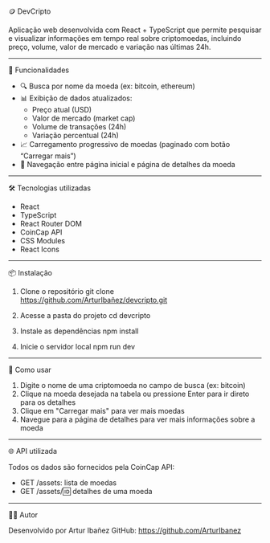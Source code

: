 
🪙 DevCripto

Aplicação web desenvolvida com React + TypeScript que permite pesquisar e visualizar informações em tempo real sobre criptomoedas, incluindo preço, volume, valor de mercado e variação nas últimas 24h.

--------------------------------------------------

🚀 Funcionalidades

- 🔍 Busca por nome da moeda (ex: bitcoin, ethereum)
- 📊 Exibição de dados atualizados:
  - Preço atual (USD)
  - Valor de mercado (market cap)
  - Volume de transações (24h)
  - Variação percentual (24h)
- 📈 Carregamento progressivo de moedas (paginado com botão “Carregar mais”)
- 🧭 Navegação entre página inicial e página de detalhes da moeda

--------------------------------------------------

🛠️ Tecnologias utilizadas

- React
- TypeScript
- React Router DOM
- CoinCap API
- CSS Modules
- React Icons

--------------------------------------------------

📦 Instalação

1. Clone o repositório
   git clone https://github.com/ArturIbañez/devcripto.git

2. Acesse a pasta do projeto
   cd devcripto

3. Instale as dependências
   npm install

4. Inicie o servidor local
   npm run dev

--------------------------------------------------

📄 Como usar

1. Digite o nome de uma criptomoeda no campo de busca (ex: bitcoin)
2. Clique na moeda desejada na tabela ou pressione Enter para ir direto para os detalhes
3. Clique em "Carregar mais" para ver mais moedas
4. Navegue para a página de detalhes para ver mais informações sobre a moeda

--------------------------------------------------

🌐 API utilizada

Todos os dados são fornecidos pela CoinCap API:
- GET /assets: lista de moedas
- GET /assets/:id: detalhes de uma moeda

--------------------------------------------------

🧑‍💻 Autor

Desenvolvido por Artur Ibañez
GitHub: https://github.com/ArturIbanez